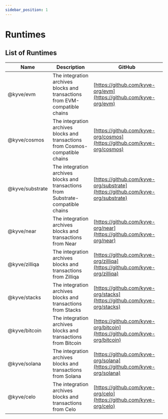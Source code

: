 ```yaml
---
sidebar_position: 1
---
```


# Runtimes

## List of Runtimes

| Name            | Description                                                                       | GitHub                                                                         |
| --------------- | --------------------------------------------------------------------------------- | ------------------------------------------------------------------------------ |
| @kyve/evm       | The integration archives blocks and transactions from EVM-compatible chains       | [https://github.com/kyve-org/evm](https://github.com/kyve-org/evm)             |
| @kyve/cosmos    | The integration archives blocks and transactions from Cosmos-compatible chains    | [https://github.com/kyve-org/cosmos](https://github.com/kyve-org/cosmos)       |
| @kyve/substrate | The integration archives blocks and transactions from Substrate-compatible chains | [https://github.com/kyve-org/substrate](https://github.com/kyve-org/substrate) |
| @kyve/near      | The integration archives blocks and transactions from Near                        | [https://github.com/kyve-org/near](https://github.com/kyve-org/near)           |
| @kyve/zilliqa   | The integration archives blocks and transactions from Zilliqa                     | [https://github.com/kyve-org/zilliqa](https://github.com/kyve-org/zilliqa)     |
| @kyve/stacks    | The integration archives blocks and transactions from Stacks                      | [https://github.com/kyve-org/stacks](https://github.com/kyve-org/stacks)       |
| @kyve/bitcoin   | The integration archives blocks and transactions from Bitcoin                     | [https://github.com/kyve-org/bitcoin](https://github.com/kyve-org/bitcoin)     |
| @kyve/solana    | The integration archives blocks and transactions from Solana                      | [https://github.com/kyve-org/solana](https://github.com/kyve-org/solana)       |
| @kyve/celo      | The integration archives blocks and transactions from Celo                        | [https://github.com/kyve-org/celo](https://github.com/kyve-org/celo)           |
